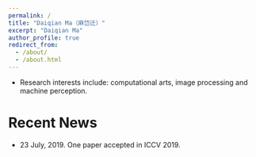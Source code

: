 ```yaml
---
permalink: /
title: "Daiqian Ma（麻岱迁）"
excerpt: "Daiqian Ma"
author_profile: true
redirect_from: 
  - /about/
  - /about.html
---
```



* Research interests include: computational arts, image processing and machine perception.


# Recent News
* 23 July, 2019. One paper accepted in ICCV 2019.
